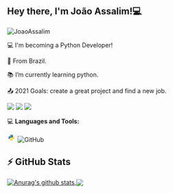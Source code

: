 ## Hey there, I'm João Assalim!💻
<p align="left"><img src="https://komarev.com/ghpvc/?username=JoaoAssalim" alt="JoaoAssalim" /></p>
 <div>

 :computer: I'm becoming a Python Developer!

:house_with_garden: From Brazil.

:books: I’m currently learning python.

:outbox_tray: 2021 Goals: create a great project and find a new job.
 

   <a href="https://www.youtube.com/channel/UCh_a5e9jkx5uxYKZLYOBFvw" target="_blank"><img src="https://img.shields.io/badge/YouTube-FF0000?style=for-the-badge&logo=youtube&logoColor=white" target="_blank"></a>
  <a href="https://www.instagram.com/joaoassalim_/" target="_blank"><img src="https://img.shields.io/badge/-Instagram-%23E4405F?style=for-the-badge&logo=instagram&logoColor=white" target="_blank"></a>
  <a href = "mailto:assalim.py@gmail.com"><img src="https://img.shields.io/badge/-Gmail-%23333?style=for-the-badge&logo=gmail&logoColor=white" target="_blank"></a>


💻 **Languages and Tools:**  

<code><img height="20" src="https://raw.githubusercontent.com/github/explore/80688e429a7d4ef2fca1e82350fe8e3517d3494d/topics/python/python.png"></code>
![GitHub](https://img.shields.io/badge/-GitHub-181717?style=flat-square&logo=github)
 
  

 

   
## ⚡ GitHub Stats
  <a href="https://github.com/JoaoAssalim">
<a href="https://github.com/JoaoAssalim/github-readme-stats"><img align="center" src="https://github-readme-stats.vercel.app/api?username=JoaoAssalim&show_icons=true&include_all_commits=true&theme=dark&hide_border=true" alt="Anurag's github stats" /> </a><a href="https://github.com/JoaoAssalim/github-readme-stats"><img align="center" src="https://github-readme-stats.vercel.app/api/top-langs/?username=JoaoAssalim&layout=compact&theme=dark&hide_border=true" /></a> 
